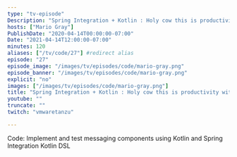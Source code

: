 ```yaml
---
type: "tv-episode"
Description: "Spring Integration + Kotlin : Holy cow this is productivity’ with Mario Gray"
hosts: ["Mario Gray"]
PublishDate: "2020-04-14T00:00:00-07:00"
Date: "2021-04-14T12:00:00-07:00"
minutes: 120
aliases: ["/tv/code/27"] #redirect alias
episode: "27"
episode_image: "/images/tv/episodes/code/mario-gray.png"
episode_banner: "/images/tv/episodes/code/mario-gray.png"
explicit: "no"
images: ["/images/tv/episodes/code/mario-gray.png"]
title: "Spring Integration + Kotlin : Holy cow this is productivity with Mario Gray"
youtube: ""
truncate: ""
twitch: "vmwaretanzu"

---
```


Code: Implement and test messaging components using Kotlin and Spring Integration Kotlin DSL